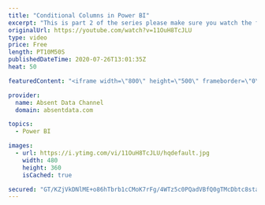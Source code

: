```yaml
---
title: "Conditional Columns in Power BI"
excerpt: "This is part 2 of the series please make sure you watch the first part of this video to see how to load in and model your data you can find it here. https://www.youtube.com/watch?v=ZqCybBeLSKI"
originalUrl: https://youtube.com/watch?v=11OuH8TcJLU
type: video
price: Free
length: PT10M50S
publishedDateTime: 2020-07-26T13:01:35Z
heat: 50

featuredContent: "<iframe width=\"800\" height=\"500\" frameborder=\"0\" src=\"https://www.youtube.com/embed/11OuH8TcJLU\" allow=\"accelerometer; autoplay; encrypted-media; gyroscope; picture-in-picture\" allowfullscreen></iframe>"

provider:
  name: Absent Data Channel
  domain: absentdata.com

topics:
  - Power BI

images:
  - url: https://i.ytimg.com/vi/11OuH8TcJLU/hqdefault.jpg
    width: 480
    height: 360
    isCached: true

secured: "GT/KZjVkDNlME+o86hTbrb1cCMoK7rFg/4WTz5c0PQadVBfQ0gTMcDbtc8staTOZaH9BApJNC1Z60f7kLD1Xy8k3Tb68+IWvuDmHUjjMB0GU9OSKBP8AW55ANS0vtUWuR14KMGkLr0yvlZ11PTDOsJGv4nm0lA9wkS8GUo/IoRN5QyPvKDqqtHPO/lmC1aofboombQwnjp/2LFvm6PArI7WY20k5cXIJCvtHYplTrZUKxOr1lYgC0JD898ErhZ4Q2WgOM61oVyHbhgNgKoTJ6c0uNmjSOG5up+3LKp9w0wt5rBSlWwIZLnVwqaO+Ntebrnzt7rEZx2TEEHMeHCM6u3MU2fpT6ePe0gXUKLTorcLv5bEo6Njt2weY1XrBwzbNQ7pI2CG+DguphGlbHJtn/FxopCLZwrYVuSU0geQur3U=;8eccjm2wr9/IjoFhCvj5Zw=="
---
```


